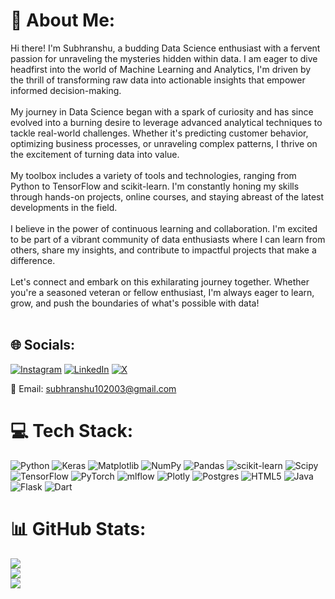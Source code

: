 # 💫 About Me:
 Hi there! I'm Subhranshu, a budding Data Science enthusiast with a fervent passion for unraveling the mysteries hidden within data. I am eager to dive headfirst into the world of Machine Learning and Analytics, I'm driven by the thrill of transforming raw data into actionable insights that empower informed decision-making.<br><br>My journey in Data Science began with a spark of curiosity and has since evolved into a burning desire to leverage advanced analytical techniques to tackle real-world challenges. Whether it's predicting customer behavior, optimizing business processes, or unraveling complex patterns, I thrive on the excitement of turning data into value.<br><br>My toolbox includes a variety of tools and technologies, ranging from Python to TensorFlow and scikit-learn. I'm constantly honing my skills through hands-on projects, online courses, and staying abreast of the latest developments in the field.<br><br>I believe in the power of continuous learning and collaboration. I'm excited to be part of a vibrant community of data enthusiasts where I can learn from others, share my insights, and contribute to impactful projects that make a difference.<br><br>Let's connect and embark on this exhilarating journey together. Whether you're a seasoned veteran or fellow enthusiast, I'm always eager to learn, grow, and push the boundaries of what's possible with data!<br><br>


## 🌐 Socials:
[![Instagram](https://img.shields.io/badge/Instagram-%23E4405F.svg?logo=Instagram&logoColor=white)](https://www.instagram.com/s_u_b_h_r_a_n_s_h_ub/) [![LinkedIn](https://img.shields.io/badge/LinkedIn-%230077B5.svg?logo=linkedin&logoColor=white)](https://www.linkedin.com/in/subhranshu-behura-407519232/) [![X](https://img.shields.io/badge/X-black.svg?logo=X&logoColor=white)](https://x.com/@subhranshu2003)

📧 Email: [subhranshu102003@gmail.com](mailto:subhranshu102003@gmail.com)


# 💻 Tech Stack:
![Python](https://img.shields.io/badge/python-3670A0?style=for-the-badge&logo=python&logoColor=ffdd54) ![Keras](https://img.shields.io/badge/Keras-%23D00000.svg?style=for-the-badge&logo=Keras&logoColor=white) ![Matplotlib](https://img.shields.io/badge/Matplotlib-%23ffffff.svg?style=for-the-badge&logo=Matplotlib&logoColor=black) ![NumPy](https://img.shields.io/badge/numpy-%23013243.svg?style=for-the-badge&logo=numpy&logoColor=white) ![Pandas](https://img.shields.io/badge/pandas-%23150458.svg?style=for-the-badge&logo=pandas&logoColor=white) ![scikit-learn](https://img.shields.io/badge/scikit--learn-%23F7931E.svg?style=for-the-badge&logo=scikit-learn&logoColor=white) ![Scipy](https://img.shields.io/badge/SciPy-%230C55A5.svg?style=for-the-badge&logo=scipy&logoColor=%white) ![TensorFlow](https://img.shields.io/badge/TensorFlow-%23FF6F00.svg?style=for-the-badge&logo=TensorFlow&logoColor=white) ![PyTorch](https://img.shields.io/badge/PyTorch-%23EE4C2C.svg?style=for-the-badge&logo=PyTorch&logoColor=white) ![mlflow](https://img.shields.io/badge/mlflow-%23d9ead3.svg?style=for-the-badge&logo=numpy&logoColor=blue) ![Plotly](https://img.shields.io/badge/Plotly-%233F4F75.svg?style=for-the-badge&logo=plotly&logoColor=white) ![Postgres](https://img.shields.io/badge/postgres-%23316192.svg?style=for-the-badge&logo=postgresql&logoColor=white) ![HTML5](https://img.shields.io/badge/html5-%23E34F26.svg?style=for-the-badge&logo=html5&logoColor=white) ![Java](https://img.shields.io/badge/java-%23ED8B00.svg?style=for-the-badge&logo=openjdk&logoColor=white) ![Flask](https://img.shields.io/badge/flask-%23000.svg?style=for-the-badge&logo=flask&logoColor=white) ![Dart](https://img.shields.io/badge/dart-%230175C2.svg?style=for-the-badge&logo=dart&logoColor=white)
# 📊 GitHub Stats:
![](https://github-readme-stats.vercel.app/api?username=Looking-forward-to-Ctrlc-Ctrlv&theme=nightowl&hide_border=false&include_all_commits=false&count_private=false)<br/>
![](https://github-readme-streak-stats.herokuapp.com/?user=Looking-forward-to-Ctrlc-Ctrlv&theme=nightowl&hide_border=false)<br/>
![](https://github-readme-stats.vercel.app/api/top-langs/?username=Looking-forward-to-Ctrlc-Ctrlv&theme=nightowl&hide_border=false&include_all_commits=false&count_private=false&layout=compact)


<!-- Proudly created with GPRM ( https://gprm.itsvg.in ) -->
